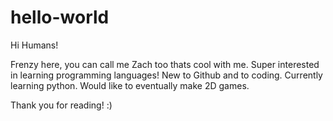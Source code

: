 # hello-world

Hi Humans!

Frenzy here, you can call me Zach too thats cool with me.
Super interested in learning programming languages!
New to Github and to coding. Currently learning python.
Would like to eventually make 2D games.

Thank you for reading! :)
